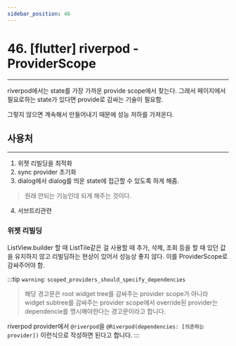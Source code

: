 ```yaml
---
sidebar_position: 46
---
```


# 46. [flutter] riverpod - ProviderScope  
---

riverpod에서는 state를 가장 가까운 provide scope에서 찾는다. 그래서 페이지에서 필요로하는 state가 있다면 provide로 감싸는 기술이 필요함.

그렇지 않으면 계속해서 만들어내기 때문에 성능 저하를 가져온다.

## 사용처 
--- 

1. 위젯 리빌딩을 최적화  
2. sync provider 초기화  
3. dialog에서 dialog를 띄운 state에 접근할 수 있도록 하게 해줌.
  > 원래 안되는 기능인데 되게 해주는 것이다.  
4. 서브트리관련

### 위젯 리빌딩

ListView.builder 할 때 ListTile같은 걸 사용할 때 추가, 삭제, 조회 등을 할 때 있던 값을 유지하지 않고 리빌딩하는 현상이 있어서 성능상 좋지 않다. 이를 ProviderScope로 감싸주어야 함.


:::tip
`warning`: `scoped_providers_should_specify_dependencies`

> 해당 경고문은 root widget tree를 감싸주는 provider scope가 아니라 widget subtree를 감싸주는 provider scope에서 override된 provider는 dependencie를 명시해야한다는 경고문이라고 합니다.

riverpod provider에서 `@riverpod`을 `@Riverpod(dependencies: [의존하는 provider])` 이런식으로 작성하면 된다고 합니다.
:::
